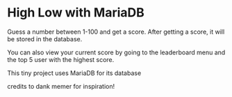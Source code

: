 # High Low with MariaDB

Guess a number between 1-100 and get a score. After getting a score, it will be stored in the database.

You can also view your current score by going to the leaderboard menu and the top 5 user with the highest score.

This tiny project uses MariaDB for its database

credits to dank memer for inspiration!
